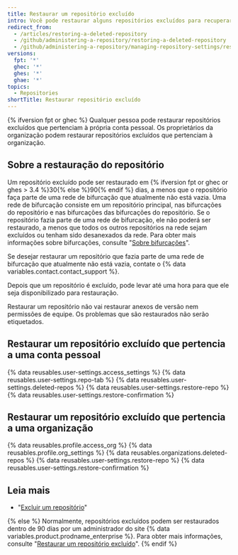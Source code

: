 ```yaml
---
title: Restaurar um repositório excluído
intro: Você pode restaurar alguns repositórios excluídos para recuperar o respectivo conteúdo.
redirect_from:
  - /articles/restoring-a-deleted-repository
  - /github/administering-a-repository/restoring-a-deleted-repository
  - /github/administering-a-repository/managing-repository-settings/restoring-a-deleted-repository
versions:
  fpt: '*'
  ghec: '*'
  ghes: '*'
  ghae: '*'
topics:
  - Repositories
shortTitle: Restaurar repositório excluído
---
```


{% ifversion fpt or ghec %}
Qualquer pessoa pode restaurar repositórios excluídos que pertenciam à própria conta pessoal. Os proprietários da organização podem restaurar repositórios excluídos que pertenciam à organização.

## Sobre a restauração do repositório

Um repositório excluído pode ser restaurado em {% ifversion fpt or ghec or ghes > 3.4 %}30{% else %}90{% endif %} dias, a menos que o repositório faça parte de uma rede de bifurcação que atualmente não está vazia. Uma rede de bifurcação consiste em um repositório principal, nas bifurcações do repositório e nas bifurcações das bifurcações do repositório. Se o repositório fazia parte de uma rede de bifurcação, ele não poderá ser restaurado, a menos que todos os outros repositórios na rede sejam excluídos ou tenham sido desanexados da rede. Para obter mais informações sobre bifurcações, consulte "[Sobre bifurcações](/pull-requests/collaborating-with-pull-requests/working-with-forks/about-forks)".

Se desejar restaurar um repositório que fazia parte de uma rede de bifurcação que atualmente não está vazia, contate o {% data variables.contact.contact_support %}.

Depois que um repositório é excluído, pode levar até uma hora para que ele seja disponibilizado para restauração.

Restaurar um repositório não vai restaurar anexos de versão nem permissões de equipe. Os problemas que são restaurados não serão etiquetados.

## Restaurar um repositório excluído que pertencia a uma conta pessoal

{% data reusables.user-settings.access_settings %}
{% data reusables.user-settings.repo-tab %}
{% data reusables.user-settings.deleted-repos %}
{% data reusables.user-settings.restore-repo %}
{% data reusables.user-settings.restore-confirmation %}

## Restaurar um repositório excluído que pertencia a uma organização


{% data reusables.profile.access_org %}
{% data reusables.profile.org_settings %}
{% data reusables.organizations.deleted-repos %}
{% data reusables.user-settings.restore-repo %}
{% data reusables.user-settings.restore-confirmation %}

## Leia mais

- "[Excluir um repositório](/articles/deleting-a-repository)"

{% else %}
Normalmente, repositórios excluídos podem ser restaurados dentro de 90 dias por um administrador do site {% data variables.product.prodname_enterprise %}. Para obter mais informações, consulte "[Restaurar um repositório excluído](/admin/user-management/managing-repositories-in-your-enterprise/restoring-a-deleted-repository)".
{% endif %}
